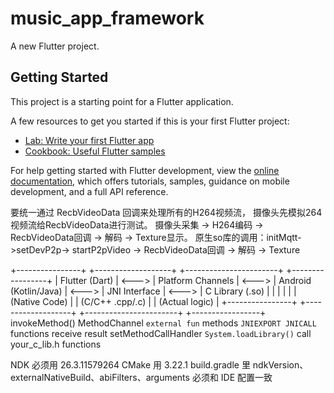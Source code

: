 # music_app_framework

A new Flutter project.

## Getting Started

This project is a starting point for a Flutter application.

A few resources to get you started if this is your first Flutter project:

- [Lab: Write your first Flutter app](https://docs.flutter.dev/get-started/codelab)
- [Cookbook: Useful Flutter samples](https://docs.flutter.dev/cookbook)

For help getting started with Flutter development, view the
[online documentation](https://docs.flutter.dev/), which offers tutorials,
samples, guidance on mobile development, and a full API reference.

要统一通过 RecbVideoData 回调来处理所有的H264视频流，
摄像头先模拟264视频流给RecbVideoData进行测试。
            摄像头采集 -> H264编码 ->    RecbVideoData回调 -> 解码 -> Texture显示。
原生so库的调用：initMqtt->setDevP2p-> startP2pVideo ->   RecbVideoData回调 -> 解码 -> Texture

+----------------+       +-------------------+       +-----------------------+       +-----------------+
| Flutter (Dart) | <---> | Platform Channels | <---> | Android (Kotlin/Java) | <---> | JNI Interface   | <---> | C Library (.so) |
|                |       |                   |       |      (Native Code)    |       | (C/C++ .cpp/.c) |       | (Actual logic)  |
+----------------+       +-------------------+       +-----------------------+       +-----------------+
  invokeMethod()             MethodChannel              `external fun` methods   `JNIEXPORT JNICALL` functions
  receive result             setMethodCallHandler       `System.loadLibrary()`   call your_c_lib.h functions


NDK 必须用 26.3.11579264
CMake 用 3.22.1
build.gradle 里 ndkVersion、externalNativeBuild、abiFilters、arguments 必须和 IDE 配置一致